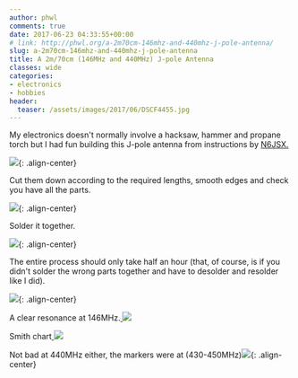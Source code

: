 ```yaml
---
author: phwl
comments: true
date: 2017-06-23 04:33:55+00:00
# link: http://phwl.org/a-2m70cm-146mhz-and-440mhz-j-pole-antenna/
slug: a-2m70cm-146mhz-and-440mhz-j-pole-antenna
title: A 2m/70cm (146MHz and 440MHz) J-pole Antenna
classes: wide
categories:
- electronics
- hobbies
header:
  teaser: /assets/images/2017/06/DSCF4455.jpg
---
```


My electronics doesn't normally involve a hacksaw, hammer and propane torch but I had fun building this J-pole antenna from instructions by [N6JSX.](http://www.hamuniverse.com/n6jsx2mcopperjportable.html)

![](/assets/images/2017/06/DSCF4455.jpg){: .align-center}

<!-- more -->

Cut them down according to the required lengths, smooth edges and check you have all the parts.

![](/assets/images/2017/06/IMG_5928.jpg){: .align-center}

Solder it together.

![](/assets/images/2017/06/IMG_5936.jpg){: .align-center}

The entire process should only take half an hour (that, of course, is if you didn't solder the wrong parts together and have to desolder and resolder like I did).

![](/assets/images/2017/06/IMG_5974.jpg){: .align-center}

A clear resonance at 146MHz.[
![](/assets/images/2017/06/IMG_9679.jpg)](/assets/images/2017/06/IMG_9679.jpg)

Smith chart[
![](/assets/images/2017/06/IMG_9680.jpg)](/assets/images/2017/06/IMG_9680.jpg)



Not bad at 440MHz either, the markers were at (430-450MHz)![](/assets/images/2017/06/IMG_9675.jpg){: .align-center}


